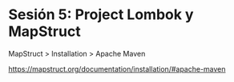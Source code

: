 # Sesión 5: Project Lombok y MapStruct

MapStruct > Installation > Apache Maven

https://mapstruct.org/documentation/installation/#apache-maven

